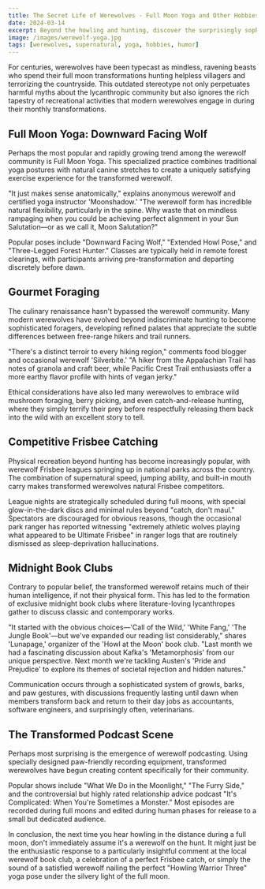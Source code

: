```yaml
---
title: The Secret Life of Werewolves - Full Moon Yoga and Other Hobbies
date: 2024-03-14
excerpt: Beyond the howling and hunting, discover the surprisingly sophisticated leisure activities that occupy modern werewolves during their lunar transformations.
image: /images/werewolf-yoga.jpg
tags: [werewolves, supernatural, yoga, hobbies, humor]
---
```


For centuries, werewolves have been typecast as mindless, ravening beasts who spend their full moon transformations hunting helpless villagers and terrorizing the countryside. This outdated stereotype not only perpetuates harmful myths about the lycanthropic community but also ignores the rich tapestry of recreational activities that modern werewolves engage in during their monthly transformations.

## Full Moon Yoga: Downward Facing Wolf

Perhaps the most popular and rapidly growing trend among the werewolf community is Full Moon Yoga. This specialized practice combines traditional yoga postures with natural canine stretches to create a uniquely satisfying exercise experience for the transformed werewolf.

"It just makes sense anatomically," explains anonymous werewolf and certified yoga instructor 'Moonshadow.' "The werewolf form has incredible natural flexibility, particularly in the spine. Why waste that on mindless rampaging when you could be achieving perfect alignment in your Sun Salutation—or as we call it, Moon Salutation?"

Popular poses include "Downward Facing Wolf," "Extended Howl Pose," and "Three-Legged Forest Hunter." Classes are typically held in remote forest clearings, with participants arriving pre-transformation and departing discretely before dawn.

## Gourmet Foraging

The culinary renaissance hasn't bypassed the werewolf community. Many modern werewolves have evolved beyond indiscriminate hunting to become sophisticated foragers, developing refined palates that appreciate the subtle differences between free-range hikers and trail runners.

"There's a distinct terroir to every hiking region," comments food blogger and occasional werewolf 'Silverbite.' "A hiker from the Appalachian Trail has notes of granola and craft beer, while Pacific Crest Trail enthusiasts offer a more earthy flavor profile with hints of vegan jerky."

Ethical considerations have also led many werewolves to embrace wild mushroom foraging, berry picking, and even catch-and-release hunting, where they simply terrify their prey before respectfully releasing them back into the wild with an excellent story to tell.

## Competitive Frisbee Catching

Physical recreation beyond hunting has become increasingly popular, with werewolf Frisbee leagues springing up in national parks across the country. The combination of supernatural speed, jumping ability, and built-in mouth carry makes transformed werewolves natural Frisbee competitors.

League nights are strategically scheduled during full moons, with special glow-in-the-dark discs and minimal rules beyond "catch, don't maul." Spectators are discouraged for obvious reasons, though the occasional park ranger has reported witnessing "extremely athletic wolves playing what appeared to be Ultimate Frisbee" in ranger logs that are routinely dismissed as sleep-deprivation hallucinations.

## Midnight Book Clubs

Contrary to popular belief, the transformed werewolf retains much of their human intelligence, if not their physical form. This has led to the formation of exclusive midnight book clubs where literature-loving lycanthropes gather to discuss classic and contemporary works.

"It started with the obvious choices—'Call of the Wild,' 'White Fang,' 'The Jungle Book'—but we've expanded our reading list considerably," shares 'Lunapage,' organizer of the 'Howl at the Moon' book club. "Last month we had a fascinating discussion about Kafka's 'Metamorphosis' from our unique perspective. Next month we're tackling Austen's 'Pride and Prejudice' to explore its themes of societal rejection and hidden natures."

Communication occurs through a sophisticated system of growls, barks, and paw gestures, with discussions frequently lasting until dawn when members transform back and return to their day jobs as accountants, software engineers, and surprisingly often, veterinarians.

## The Transformed Podcast Scene

Perhaps most surprising is the emergence of werewolf podcasting. Using specially designed paw-friendly recording equipment, transformed werewolves have begun creating content specifically for their community.

Popular shows include "What We Do in the Moonlight," "The Furry Side," and the controversial but highly rated relationship advice podcast "It's Complicated: When You're Sometimes a Monster." Most episodes are recorded during full moons and edited during human phases for release to a small but dedicated audience.

In conclusion, the next time you hear howling in the distance during a full moon, don't immediately assume it's a werewolf on the hunt. It might just be the enthusiastic response to a particularly insightful comment at the local werewolf book club, a celebration of a perfect Frisbee catch, or simply the sound of a satisfied werewolf nailing the perfect "Howling Warrior Three" yoga pose under the silvery light of the full moon.
